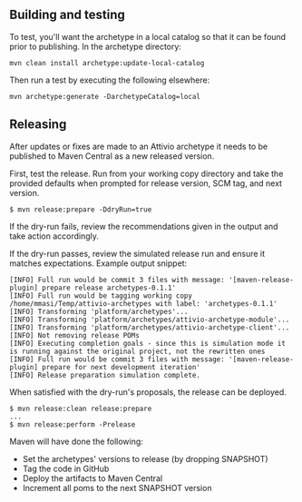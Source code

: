 ## Building and testing

To test, you'll want the archetype in a local catalog so that it can be found prior to publishing.  In the archetype directory:

    mvn clean install archetype:update-local-catalog

Then run a test by executing the following elsewhere:

    mvn archetype:generate -DarchetypeCatalog=local

## Releasing

After updates or fixes are made to an Attivio archetype it needs to be published to Maven Central as a new released version.

First, test the release.  Run from your working copy directory and take the provided defaults when prompted for release version, SCM tag, and next version.

    $ mvn release:prepare -DdryRun=true

If the dry-run fails, review the recommendations given in the output and take action accordingly.

If the dry-run passes, review the simulated release run and ensure it matches expectations.  Example output snippet:

    [INFO] Full run would be commit 3 files with message: '[maven-release-plugin] prepare release archetypes-0.1.1'
    [INFO] Full run would be tagging working copy /home/mmasi/Temp/attivio-archetypes with label: 'archetypes-0.1.1'
    [INFO] Transforming 'platform/archetypes'...
    [INFO] Transforming 'platform/archetypes/attivio-archetype-module'...
    [INFO] Transforming 'platform/archetypes/attivio-archetype-client'...
    [INFO] Not removing release POMs
    [INFO] Executing completion goals - since this is simulation mode it is running against the original project, not the rewritten ones
    [INFO] Full run would be commit 3 files with message: '[maven-release-plugin] prepare for next development iteration'
    [INFO] Release preparation simulation complete.

When satisfied with the dry-run's proposals, the release can be deployed.  

    $ mvn release:clean release:prepare
    ...
    $ mvn release:perform -Prelease

Maven will have done the following:

* Set the archetypes' versions to release (by dropping SNAPSHOT)
* Tag the code in GitHub
* Deploy the artifacts to Maven Central
* Increment all poms to the next SNAPSHOT version
